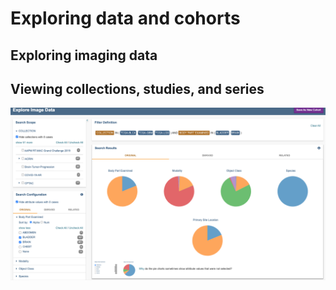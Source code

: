 # Exploring data and cohorts

## Exploring imaging data

## Viewing collections, studies, and series



![](../.gitbook/assets/screen-shot-2021-06-09-at-8.46.36-am%20%281%29.png)


